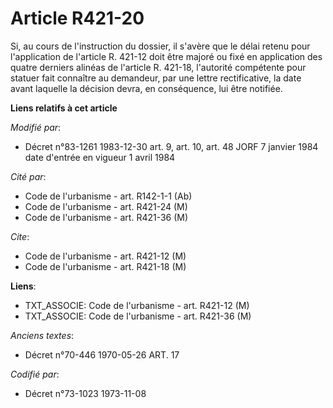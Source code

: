 # Article R421-20

Si, au cours de l'instruction du dossier, il s'avère que le délai retenu pour l'application de l'article R. 421-12 doit être
majoré ou fixé en application des quatre derniers alinéas de l'article R. 421-18, l'autorité compétente pour statuer fait
connaître au demandeur, par une lettre rectificative, la date avant laquelle la décision devra, en conséquence, lui être
notifiée.

**Liens relatifs à cet article**

_Modifié par_:

  - Décret n°83-1261 1983-12-30 art. 9, art. 10, art. 48 JORF 7 janvier 1984 date d'entrée en vigueur 1 avril 1984

_Cité par_:

  - Code de l'urbanisme - art. R142-1-1 (Ab)
  - Code de l'urbanisme - art. R421-24 (M)
  - Code de l'urbanisme - art. R421-36 (M)

_Cite_:

  - Code de l'urbanisme - art. R421-12 (M)
  - Code de l'urbanisme - art. R421-18 (M)

**Liens**:

  - TXT_ASSOCIE: Code de l'urbanisme - art. R421-12 (M)
  - TXT_ASSOCIE: Code de l'urbanisme - art. R421-36 (M)

_Anciens textes_:

  - Décret n°70-446 1970-05-26 ART. 17

_Codifié par_:

  - Décret n°73-1023 1973-11-08
